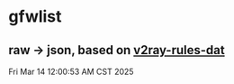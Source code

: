 # gfwlist
## raw -> json, based on [v2ray-rules-dat](https://github.com/Loyalsoldier/v2ray-rules-dat)
Fri Mar 14 12:00:53 AM CST 2025

